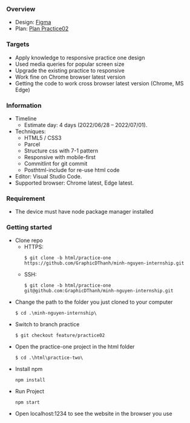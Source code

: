 ### Overview
- Design: [Figma](https://www.figma.com/file/WjBjJdJtwQHxaDF2ryrGH1/%5Btraining%5D-Practice-two?node-id=0%3A1)
- Plan: [Plan Practice02](https://docs.google.com/document/d/1N3RKsRHd6wu_8f6ideu0EBS-a8KdOkyi2dtsyvNj-x8/edit)

### Targets
- Apply knowledge to responsive practice one design
- Used media queries for popular screen size
- Upgrade the existing practice to responsive
- Work fine on Chrome browser latest version
- Getting the code to work cross browser latest version (Chrome, MS Edge)

### Information
- Timeline
  - Estimate day: 4 days (2022/06/28 – 2022/07/01).
- Techniques:
  - HTML5 / CSS3
  - Parcel 
  - Structure css with 7-1 pattern 
  - Responsive with mobile-first
  - Commitlint for git commit
  - Posthtml-include for re-use html code
- Editor: Visual Studio Code.
- Supported browser: Chrome latest, Edge latest.

### Requirement
- The device must have node package manager installed

### Getting started
- Clone repo
    - HTTPS: 
      ```
      $ git clone -b html/practice-one https://github.com/GraphicDThanh/minh-nguyen-internship.git
      ```
    - SSH: 
      ```
      $ git clone -b html/practice-one git@github.com:GraphicDThanh/minh-nguyen-internship.git
      ```
- Change the path to the folder you just cloned to your computer 
   ```
   $ cd .\minh-nguyen-internship\
   ```
-  Switch to branch practice 
   ```
   $ git checkout feature/practice02
   ```
- Open the practice-one project in the html folder 
   ```
   $ cd .\html\practice-two\
   ```
- Install npm 
   ```
   npm install
   ```
- Run Project
   ```
   npm start
   ```
- Open localhost:1234 to see the website in the browser you use
